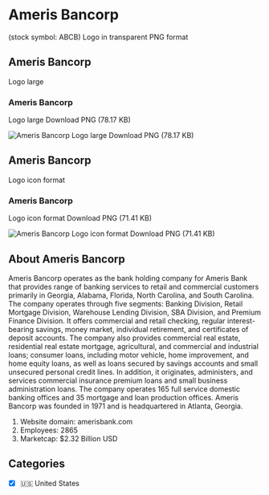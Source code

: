 # Ameris Bancorp
 (stock symbol: ABCB) Logo in transparent PNG format

## Ameris Bancorp
 Logo large

### Ameris Bancorp
 Logo large Download PNG (78.17 KB)

![Ameris Bancorp
 Logo large Download PNG (78.17 KB)](/img/orig/ABCB_BIG-ac415b56.png)

## Ameris Bancorp
 Logo icon format

### Ameris Bancorp
 Logo icon format Download PNG (71.41 KB)

![Ameris Bancorp
 Logo icon format Download PNG (71.41 KB)](/img/orig/ABCB-8fccb6f6.png)

## About Ameris Bancorp


Ameris Bancorp operates as the bank holding company for Ameris Bank that provides range of banking services to retail and commercial customers primarily in Georgia, Alabama, Florida, North Carolina, and South Carolina. The company operates through five segments: Banking Division, Retail Mortgage Division, Warehouse Lending Division, SBA Division, and Premium Finance Division. It offers commercial and retail checking, regular interest-bearing savings, money market, individual retirement, and certificates of deposit accounts. The company also provides commercial real estate, residential real estate mortgage, agricultural, and commercial and industrial loans; consumer loans, including motor vehicle, home improvement, and home equity loans, as well as loans secured by savings accounts and small unsecured personal credit lines. In addition, it originates, administers, and services commercial insurance premium loans and small business administration loans. The company operates 165 full service domestic banking offices and 35 mortgage and loan production offices. Ameris Bancorp was founded in 1971 and is headquartered in Atlanta, Georgia.

1. Website domain: amerisbank.com
2. Employees: 2865
3. Marketcap: $2.32 Billion USD


## Categories
- [x] 🇺🇸 United States
